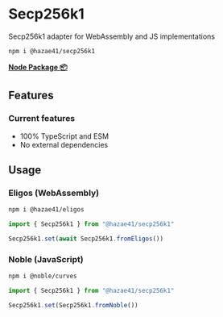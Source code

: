 # Secp256k1

Secp256k1 adapter for WebAssembly and JS implementations

```bash
npm i @hazae41/secp256k1
```

[**Node Package 📦**](https://www.npmjs.com/package/@hazae41/secp256k1)

## Features

### Current features
- 100% TypeScript and ESM
- No external dependencies

## Usage

### Eligos (WebAssembly)

```bash
npm i @hazae41/eligos
```

```typescript
import { Secp256k1 } from "@hazae41/secp256k1"

Secp256k1.set(await Secp256k1.fromEligos())
```

### Noble (JavaScript)

```bash
npm i @noble/curves
```

```typescript
import { Secp256k1 } from "@hazae41/secp256k1"

Secp256k1.set(Secp256k1.fromNoble())
```
